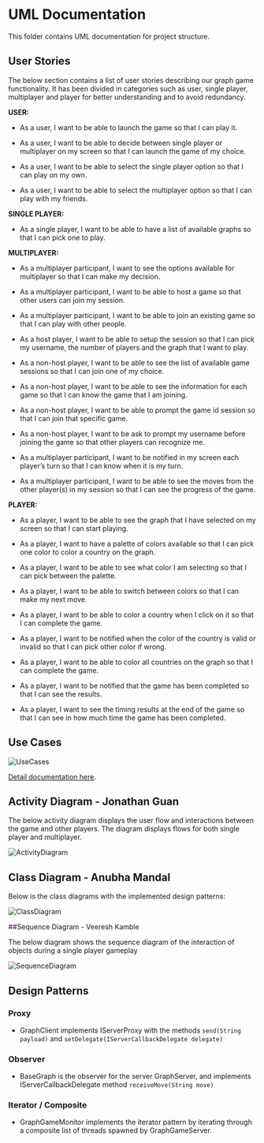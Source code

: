 # UML Documentation
This folder contains UML documentation for project structure. 

## User Stories
The below section contains a list of user stories describing our graph game functionality. It has been divided in categories such as user, single player, multiplayer and player for better understanding and to avoid redundancy.

**USER:**

- As a user, I want to be able to launch the game so that I can play it.

- As a user, I want to be able to decide between single player or multiplayer on my screen so that I can launch the game of my choice.

- As a user, I want to be able to select the single player option so that I can play on my own. 

- As a user, I want to be able to select the multiplayer option so that I can play with my friends.

**SINGLE PLAYER:**

- As a single player, I want to be able to have a list of available graphs so that I can pick one to play.

**MULTIPLAYER:**

- As a multiplayer participant, I want to see the options available for multiplayer so that I can make my decision.

- As a multiplayer participant, I want to be able to host a game so that other users can join my session.

- As a multiplayer participant, I want to be able to join an existing game so that I can play with other people.

- As a host player, I want to be able to setup the session so that I can pick my username, the number of players and the graph that I want to play.

- As a non-host player, I want to be able to see the list of available game sessions so that I can join one of my choice.

- As a non-host player, I want to be able to see the information for each game so that I can know the game that I am joining.

- As a non-host player, I want to be able to prompt the game id session so that I can join that specific game. 

- As a non-host player, I want to be ask to prompt my username before joining the game so that other players can recognize me.

- As a multiplayer participant, I want to be notified in my screen each player’s turn so that I can know when it is my turn.

- As a multiplayer participant, I want to be able to see the moves from the other player(s) in my session so that I can see the progress of the game.

**PLAYER:** 

- As a player, I want to be able to see the graph that I have selected on my screen so that I can start playing.

- As a player, I want to have a palette of colors available so that I can pick one color to color a country on the graph.

- As a player, I want to be able to see what color I am selecting so that I can pick between the palette.

- As a player, I want to be able to switch between colors so that I can make my next move.

- As a player, I want to be able to color a country when I click on it so that I can complete the game.

- As a player, I want to be notified when the color of the country is valid or invalid so that I can pick other color if wrong.

- As a player, I want to be able to color all countries on the graph so that I can complete the game.

- As a player, I want to be notified that the game has been completed so that I can see the results.

- As a player, I want to see the timing results at the end of the game so that I can see in how much time the game has been completed.

## Use Cases

![UseCases](./usecases-1.png)

[Detail documentation here](./UseCases/Readme.md).  


## Activity Diagram - Jonathan Guan

The below activity diagram displays the user flow and interactions between the game and other players.
The diagram displays flows for both single player and multiplayer.

![ActivityDiagram](./ActivityDiagram.png)

## Class Diagram - Anubha Mandal

Below is the class diagrams with the implemented design patterns:

![ClassDiagram](./ClassDiagram.png)

##Sequence Diagram - Veeresh Kamble

The below diagram shows the sequence diagram of the interaction of objects during a single player gameplay

![SequenceDiagram](./SequenceDiagram.jpg)

## Design Patterns

### Proxy
* GraphClient implements IServerProxy with the methods `send(String payload)` and `setDelegate(IServerCallbackDelegate delegate)`  

### Observer
* BaseGraph is the observer for the server GraphServer, and implements IServerCallbackDelegate method `receiveMove(String move)`

### Iterator / Composite
* GraphGameMonitor implements the iterator pattern by iterating through a composite list of threads spawned by GraphGameServer.
